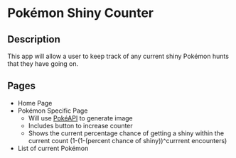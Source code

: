 # Pokémon Shiny Counter

## Description

This app will allow a user to keep track of any current shiny Pokémon hunts that they have going on. 

## Pages

* Home Page
* Pokémon Specific Page
    * Will use [PokéAPI](https://pokeapi.co/) to generate image
    * Includes button to increase counter
    * Shows the current percentage chance of getting a shiny within the current count (1-(1-(percent chance of shiny))^currrent encounters)
* List of current Pokémon